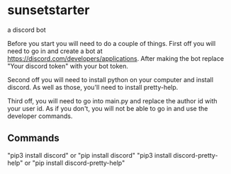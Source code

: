 # sunsetstarter
 a discord bot


Before you start you will need to do a couple of things. First off you will need to go in and create a bot at https://discord.com/developers/applications. After making the bot replace "Your discord token" with your bot token.

Second off you will need to install python on your computer and install discord. As well as those, you'll need to install pretty-help.

Third off, you will need to go into main.py and replace the author id with your user id. As if you don't, you will not be able to go in and use the developer commands.

## Commands

"pip3 install discord" or "pip install discord"
"pip3 install discord-pretty-help" or "pip install discord-pretty-help"

